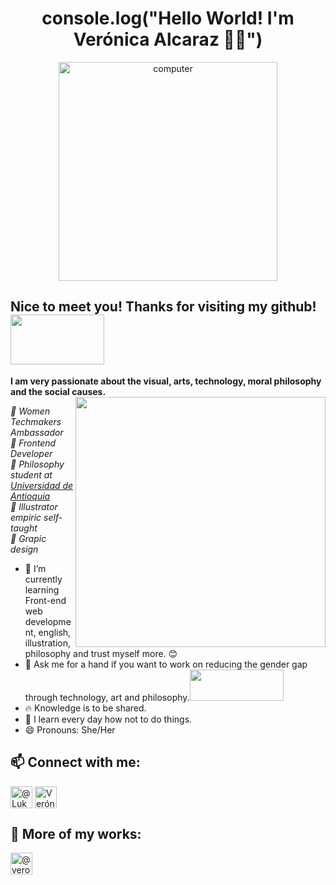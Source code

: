 <h1 align="center">console.log("Hello World! I'm Verónica Alcaraz 👋🏽")</h1>

<p align="center"><img src="https://i.pinimg.com/originals/47/37/f3/4737f384e164cab17788950cca6a312c.gif" alt="computer" width="350"></p>

## Nice to meet you! Thanks for visiting my github! <img src="https://i.pinimg.com/originals/30/29/e0/3029e081d7064945c3ad85cc00b39b19.gif" width="150" height="80">

**I am very passionate about the visual, arts, technology, moral philosophy and the social causes.**  <img src="https://user-images.githubusercontent.com/60724393/102133428-16122f00-3e23-11eb-8eb9-9c0701d010fd.png" align="right" width="400" height="400">

<em>🌸 Women Techmakers Ambassador</br>
🌸 Frontend Developer</br>
🌸 Philosophy student at <a href="http://www.udea.edu.co/wps/portal/udea/web/inicio/!ut/p/z1/hY7LDoIwEEW_hQVbOiCY6q5BXCAKJhixGwOmFkyhpCD8vo0aExMfs5u5554MoihDtMmHiud9JZtc6P1Ap0c88x2buBBhwEsg2zQK3N0aIPbQ_h9AdQxfhoDu0zvyMsDK9rQhSDZp7CeL0HkCPxwholzI4vEuaYoJ5ogqdmaKKeuq9Lns-7abm2DCOI4Wl5ILZp1kbcKnSim7HmXvJGrrDC6eGCJiGDfCwP1f/dz/d5/L2dBISEvZ0FBIS9nQSEh/">Universidad de Antioquia</a></br>
🌸 Illustrator empiric self-taught</br>
🌸 Grapic design</em>

- 🌱 I’m currently learning Front-end web development, english, illustration, philosophy and 
trust myself more. 😊
- 💬 Ask me for a hand if you want to work on reducing the gender gap through technology, art and philosophy.<img src="https://media1.giphy.com/media/QsaiIvycrS0Yq4Apf7/source.gif" width="150" height="50">
- 🔥 Knowledge is to be shared.
- 📖 I learn every day how not to do things.
- 😄 Pronouns: She/Her

## 📫 Connect with me:

<a href="https://twitter.com/Lukaina_co" target="_blank"><img align="center" src="https://image.flaticon.com/icons/png/512/2111/2111580.png" alt="@Lukaina_co" height="35" width="35" /></a>
<a href="https://www.linkedin.com/in/ver%C3%B3nica-alcaraz-machado-5114561aa/" target="_blank"><img align="center" src="https://www.flaticon.com/svg/vstatic/svg/725/725337.svg?token=exp=1613524568~hmac=ef7f7ae0d93ef6627ce7d55f4c40a498" alt="Verónica Alcaraz Machado" height="35" width="35" /></a>

## 🔨 More of my works:
<a href="https://codepen.io/veroalcaraz" target="_blank"><img align="center" src="https://www.flaticon.com/svg/vstatic/svg/2111/2111296.svg?token=exp=1613524777~hmac=7ce69029d9f77ba9ade6b2129eeff1b3" alt="@veroalcaraz" height="35" width="35" /></a>

<!--
**Lukaina/Lukaina** is a ✨ _special_ ✨ repository because its `README.md` (this file) appears on your GitHub profile.


